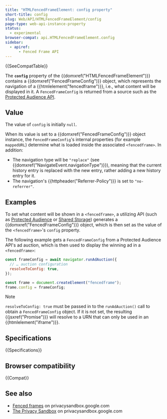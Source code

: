 ```yaml
---
title: "HTMLFencedFrameElement: config property"
short-title: config
slug: Web/API/HTMLFencedFrameElement/config
page-type: web-api-instance-property
status:
  - experimental
browser-compat: api.HTMLFencedFrameElement.config
sidebar:
  - apiref:
      - Fenced Frame API
---
```


{{SeeCompatTable}}

The **`config`** property of the {{domxref("HTMLFencedFrameElement")}} contains a {{domxref("FencedFrameConfig")}} object, which represents the navigation of a {{htmlelement("fencedframe")}}, i.e., what content will be displayed in it. A `FencedFrameConfig` is returned from a source such as the [Protected Audience API](https://privacysandbox.google.com/private-advertising/protected-audience).

## Value

The value of `config` is initially `null`.

When its value is set to a {{domxref("FencedFrameConfig")}} object instance, the `FencedFrameConfig`'s internal properties (for example `mappedURL`) determine what is loaded inside the associated `<fencedframe>`. In addition:

- The navigation type will be `"replace"` (see {{domxref("NavigateEvent.navigationType")}}), meaning that the current history entry is replaced with the new entry, rather adding a new history entry for it.
- The navigation's {{httpheader("Referrer-Policy")}} is set to `"no-referrer"`.

## Examples

To set what content will be shown in a `<fencedframe>`, a utilizing API (such as [Protected Audience](https://privacysandbox.google.com/private-advertising/protected-audience) or [Shared Storage](https://privacysandbox.google.com/private-advertising/shared-storage)) generates a {{domxref("FencedFrameConfig")}} object, which is then set as the value of the `<fencedframe>`'s `config` property.

The following example gets a `FencedFrameConfig` from a Protected Audience API's ad auction, which is then used to display the winning ad in a `<fencedframe>`:

```js
const frameConfig = await navigator.runAdAuction({
  // … auction configuration
  resolveToConfig: true,
});

const frame = document.createElement("fencedframe");
frame.config = frameConfig;
```

> [!NOTE]
> `resolveToConfig: true` must be passed in to the `runAdAuction()` call to obtain a `FencedFrameConfig` object. If it is not set, the resulting {{jsxref("Promise")}} will resolve to a URN that can only be used in an {{htmlelement("iframe")}}.

## Specifications

{{Specifications}}

## Browser compatibility

{{Compat}}

## See also

- [Fenced frames](https://privacysandbox.google.com/private-advertising/fenced-frame) on privacysandbox.google.com
- [The Privacy Sandbox](https://privacysandbox.google.com/) on privacysandbox.google.com

